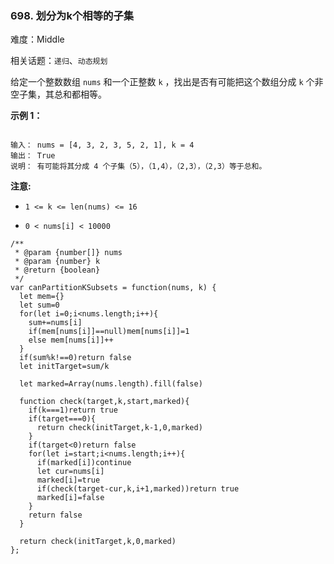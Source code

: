 ### 698. 划分为k个相等的子集

难度：Middle

相关话题：`递归`、`动态规划`

给定一个整数数组 `nums`  和一个正整数  `k` ，找出是否有可能把这个数组分成  `k`  个非空子集，其总和都相等。



**示例 1：** 



```

输入： nums = [4, 3, 2, 3, 5, 2, 1], k = 4
输出： True
说明： 有可能将其分成 4 个子集（5），（1,4），（2,3），（2,3）等于总和。
```






**注意:** 




* `1 <= k <= len(nums) <= 16`

* `0 < nums[i] < 10000`




```
/**
 * @param {number[]} nums
 * @param {number} k
 * @return {boolean}
 */
var canPartitionKSubsets = function(nums, k) {
  let mem={}
  let sum=0
  for(let i=0;i<nums.length;i++){
    sum+=nums[i]
    if(mem[nums[i]]==null)mem[nums[i]]=1
    else mem[nums[i]]++
  }
  if(sum%k!==0)return false
  let initTarget=sum/k

  let marked=Array(nums.length).fill(false)
  
  function check(target,k,start,marked){
    if(k===1)return true
    if(target===0){
      return check(initTarget,k-1,0,marked)
    }
    if(target<0)return false
    for(let i=start;i<nums.length;i++){
      if(marked[i])continue
      let cur=nums[i]
      marked[i]=true
      if(check(target-cur,k,i+1,marked))return true
      marked[i]=false
    }
    return false
  }

  return check(initTarget,k,0,marked)
};
```

